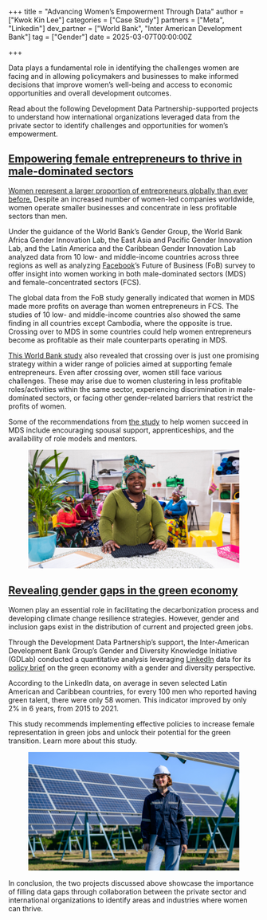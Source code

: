 +++
title = "Advancing Women’s Empowerment Through Data"
author = ["Kwok Kin Lee"]
categories = ["Case Study"]
partners = ["Meta", "Linkedin"]
dev_partner = ["World Bank", "Inter American Development Bank"]
tag = ["Gender"]
date = 2025-03-07T00:00:00Z


+++

Data plays a fundamental role in identifying the challenges women are facing and in allowing policymakers and businesses to make informed decisions that improve women’s well-being and access to economic opportunities and overall development outcomes.

Read about the following Development Data Partnership-supported projects to understand how international organizations leveraged data from the private sector to identify challenges and opportunities for women’s empowerment.

## [Empowering female entrepreneurs to thrive in male-dominated sectors](https://datapartnership.org/updates/empowering-female-entrepreneurs-to-cross-over-into-male-dominated-sectors/)

[Women represent a larger proportion of entrepreneurs globally than ever before.](https://openknowledge.worldbank.org/server/api/core/bitstreams/7031b50b-f682-52f5-9a3a-24dc46c77942/content) Despite an increased number of women-led companies worldwide, women operate smaller businesses and concentrate in less profitable sectors than men.

Under the guidance of the World Bank’s Gender Group,  the World Bank Africa Gender Innovation Lab, the East Asia and Pacific Gender Innovation Lab, and the Latin America and the Caribbean Gender Innovation Lab analyzed data from 10 low- and middle-income countries across three regions as well as analyzing [Facebook](https://dataforgood.facebook.com/dfg/about?)’s Future of Business (FoB) survey to offer insight into women working in both male-dominated sectors (MDS) and female-concentrated sectors (FCS).

The global data from the FoB study generally indicated that women in MDS made more profits on average than women entrepreneurs in FCS. The studies of 10 low- and middle-income countries also showed the same finding in all countries except Cambodia, where the opposite is true. Crossing over to MDS in some countries could help women entrepreneurs become as profitable as their male counterparts operating in MDS.

[This World Bank study](https://datapartnership.org/updates/empowering-female-entrepreneurs-to-cross-over-into-male-dominated-sectors/) also revealed that crossing over is just one promising strategy within a wider range of policies aimed at supporting female entrepreneurs.  Even after crossing over, women still face various challenges. These may arise due to women clustering in less profitable roles/activities within the same sector, experiencing discrimination in male-dominated sectors, or facing other gender-related barriers that restrict the profits of women.

Some of the recommendations from [the study](https://datapartnership.org/updates/empowering-female-entrepreneurs-to-cross-over-into-male-dominated-sectors/) to help women succeed in MDS include encouraging spousal support, apprenticeships, and the availability of role models and mentors. 


<figure align="centre">
    <img src="advancing-women-s-empowerment-through-data_thumbnail.png" 
    <figcaption>
        <center>
  </center>
    </figcaption>
</figure>

## [Revealing gender gaps in the green economy](https://datapartnership.org/updates/green-jobs-for-women-and-diverse-groups-help-promote-equality-and-climate-resilience/) 

Women play an essential role in facilitating the decarbonization process and developing climate change resilience strategies. However, gender and inclusion gaps exist in the distribution of current and projected green jobs.

Through the Development Data Partnership’s support, the Inter-American Development Bank Group’s Gender and Diversity Knowledge Initiative (GDLab) conducted a quantitative analysis leveraging [LinkedIn](https://www.linkedin.com/) data for its [policy brief](https://publications.iadb.org/en/node/32274) on the green economy with a gender and diversity perspective.

According to the LinkedIn data, on average in seven selected Latin American and Caribbean countries, for every 100 men who reported having green talent, there were only 58 women. This indicator improved by only 2% in 6 years, from 2015 to 2021.

This study recommends implementing effective policies to increase female representation in green jobs and unlock their potential for the green transition. Learn more about this study. 


<figure align="centre">
    <img src="advancing-women-s-empowerment-through-data_photo1.png" 
    <figcaption>
        <center>
  </center>
    </figcaption>
</figure>

In conclusion, the two projects discussed above showcase the importance of filling data gaps through collaboration between the private sector and international organizations to identify areas and industries where women can thrive. 

